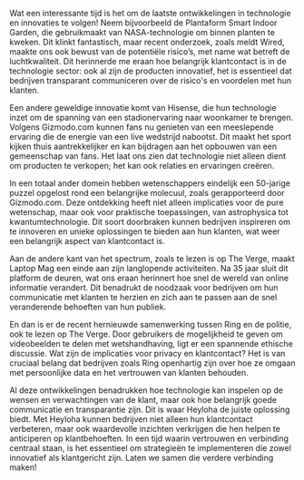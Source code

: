Wat een interessante tijd is het om de laatste ontwikkelingen in technologie en innovaties te volgen! Neem bijvoorbeeld de Plantaform Smart Indoor Garden, die gebruikmaakt van NASA-technologie om binnen planten te kweken. Dit klinkt fantastisch, maar recent onderzoek, zoals meldt Wired, maakte ons ook bewust van de potentiële risico’s, met name wat betreft de luchtkwaliteit. Dit herinnerde me eraan hoe belangrijk klantcontact is in de technologie sector: ook al zijn de producten innovatief, het is essentieel dat bedrijven transparant communiceren over de risico's en voordelen met hun klanten.

Een andere geweldige innovatie komt van Hisense, die hun technologie inzet om de spanning van een stadionervaring naar woonkamer te brengen. Volgens Gizmodo.com kunnen fans nu genieten van een meeslepende ervaring die de energie van een live wedstrijd nabootst. Dit maakt het sport kijken thuis aantrekkelijker en kan bijdragen aan het opbouwen van een gemeenschap van fans. Het laat ons zien dat technologie niet alleen dient om producten te verkopen; het kan ook relaties en ervaringen creëren.

In een totaal ander domein hebben wetenschappers eindelijk een 50-jarige puzzel opgelost rond een belangrijke molecuul, zoals gerapporteerd door Gizmodo.com. Deze ontdekking heeft niet alleen implicaties voor de pure wetenschap, maar ook voor praktische toepassingen, van astrophysica tot kwantumtechnologie. Dit soort doorbraken kunnen bedrijven inspireren om te innoveren en unieke oplossingen te bieden aan hun klanten, wat weer een belangrijk aspect van klantcontact is.

Aan de andere kant van het spectrum, zoals te lezen is op The Verge, maakt Laptop Mag een einde aan zijn langlopende activiteiten. Na 35 jaar sluit dit platform de deuren, wat ons eraan herinnert hoe snel de wereld van online informatie verandert. Dit benadrukt de noodzaak voor bedrijven om hun communicatie met klanten te herzien en zich aan te passen aan de snel veranderende behoeften van hun publiek.

En dan is er de recent hernieuwde samenwerking tussen Ring en de politie, ook te lezen op The Verge. Door gebruikers de mogelijkheid te geven om videobeelden te delen met wetshandhaving, ligt er een spannende ethische discussie. Wat zijn de implicaties voor privacy en klantcontact? Het is van cruciaal belang dat bedrijven zoals Ring openhartig zijn over hoe ze omgaan met persoonlijke data en het vertrouwen van klanten behouden.

Al deze ontwikkelingen benadrukken hoe technologie kan inspelen op de wensen en verwachtingen van de klant, maar ook hoe belangrijk goede communicatie en transparantie zijn. Dit is waar Heyloha de juiste oplossing biedt. Met Heyloha kunnen bedrijven niet alleen hun klantcontact verbeteren, maar ook waardevolle inzichten verkrijgen die hen helpen te anticiperen op klantbehoeften. In een tijd waarin vertrouwen en verbinding centraal staan, is het essentieel om strategieën te implementeren die zowel innovatief als klantgericht zijn. Laten we samen die verdere verbinding maken!